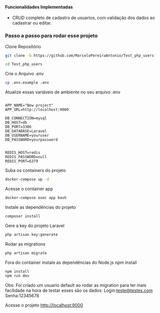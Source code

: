 #### Funcionalidades Implementadas
* CRUD completo de cadastro de usuarios, com validação dos dados ao cadastrar ou editar.

### Passo a passo para rodar esse projeto
Clone Repositório
```sh
git clone -b https://github.com/MarceloPereiraAntonio/Test_php_users
```
```sh
cd Test_php_users
```

Crie o Arquivo .env
```sh
cp .env.example .env
```

Atualize essas variáveis de ambiente no seu arquivo .env
```dosini

APP_NAME="New project"
APP_URL=http://localhost:9000

DB_CONNECTION=mysql
DB_HOST=db
DB_PORT=3306
DB_DATABASE=Laravel
DB_USERNAME=youruser
DB_PASSWORD=yourpassword


REDIS_HOST=redis
REDIS_PASSWORD=null
REDIS_PORT=6379
```

Suba os containers do projeto
```sh
docker-compose up -d
```

Acesse o container app
```sh
docker-compose exec app bash
```
Instale as dependências do projeto
```sh
composer install
```

Gere a key do projeto Laravel
```sh
php artisan key:generate
```

Rodar as migrations
```sh
php artisan migrate
```

Fora do container instale as dependências do Node.js
npm install
```sh
npm install
npm run dev
```

Obs: Foi criado um usuario default ao rodar as migration para ter mais facilidade na hora de testar 
esses são os dados:
Login:teste@testes.com
Senha:12345678

Acesse o projeto
[http://localhost:9000](http://localhost:9000)
